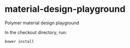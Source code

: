 material-design-playground
==========================

Polymer material design playground

In the checkout directory, run:

    bower install

